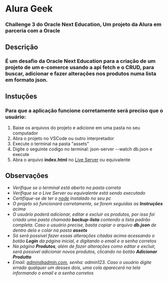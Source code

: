 # Alura Geek
### Challenge 3 do Oracle Next Education, Um projeto da Alura em parceria com a Oracle

## Descrição
### É um desafio da Oracle Next Education para a criação de um projeto de um e-comerce usando a api fetch e o CRUD, para buscar, adicionar e fazer alterações nos produtos numa lista em formato json.

## Instuções
### Para que a aplicação funcione corretamente será preciso que o usuário:
1. Baixe os arquivos do projeto e adicione em uma pasta no seu computador
2. Abra o projeto no VSCode ou outro interpretador
3. Execute o terminal na pasta "assets"
4. Digite o seguinte codigo no terminal: json-server --watch db.json e execute
5. Abra o arquivo **index.html** no [Live Server](https://marketplace.visualstudio.com/items?itemName=ritwickdey.LiveServer) ou equivalente

## Observações
- *Verifique se o terminal está aberto na pasta correta*
- *Verifique se o Live Server ou equivalente está sendo executado*
- *Certifique-se de ter o [node](https://nodejs.org/en/) instalado no seu pc*
- *O projeto só funcionará corretamente, se forem seguidas as **Instruções** acima*
- *O usuário poderá adicionar, editar e excluir os produtos, por isso foi criada uma pasta chamada **backup-lista** contendo a lista padrão completa. Caso o usuário precise, basta copiar o arquivo **db.json** de dentro dela e colar na pasta **assets***
- *Só será possível fazer essas alterações citadas acima acessando o botão **Login** da página inicial, e digitando o email e a senha corretos*
- *Na página **Produtos**, além de fazer alterações como editar e excluir, será possível adicionar novos produtos, clicando no botão **Adicionar Produtto***
- *Email: admin@admin.com, senha: admin123. Caso o usuário digite errado qualquer um desses dois, uma cola aparecerá na tela informando o email e a senha corretos*
